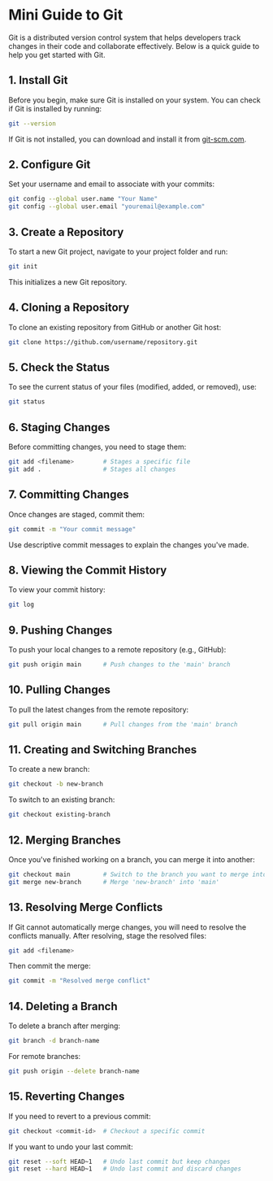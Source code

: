 
# Mini Guide to Git

Git is a distributed version control system that helps developers track changes in their code and collaborate effectively. Below is a quick guide to help you get started with Git.

## 1. Install Git

Before you begin, make sure Git is installed on your system. You can check if Git is installed by running:

```bash
git --version
```

If Git is not installed, you can download and install it from [git-scm.com](https://git-scm.com/).

## 2. Configure Git

Set your username and email to associate with your commits:

```bash
git config --global user.name "Your Name"
git config --global user.email "youremail@example.com"
```

## 3. Create a Repository

To start a new Git project, navigate to your project folder and run:

```bash
git init
```

This initializes a new Git repository.

## 4. Cloning a Repository

To clone an existing repository from GitHub or another Git host:

```bash
git clone https://github.com/username/repository.git
```

## 5. Check the Status

To see the current status of your files (modified, added, or removed), use:

```bash
git status
```

## 6. Staging Changes

Before committing changes, you need to stage them:

```bash
git add <filename>        # Stages a specific file
git add .                 # Stages all changes
```

## 7. Committing Changes

Once changes are staged, commit them:

```bash
git commit -m "Your commit message"
```

Use descriptive commit messages to explain the changes you've made.

## 8. Viewing the Commit History

To view your commit history:

```bash
git log
```

## 9. Pushing Changes

To push your local changes to a remote repository (e.g., GitHub):

```bash
git push origin main      # Push changes to the 'main' branch
```

## 10. Pulling Changes

To pull the latest changes from the remote repository:

```bash
git pull origin main      # Pull changes from the 'main' branch
```

## 11. Creating and Switching Branches

To create a new branch:

```bash
git checkout -b new-branch
```

To switch to an existing branch:

```bash
git checkout existing-branch
```

## 12. Merging Branches

Once you've finished working on a branch, you can merge it into another:

```bash
git checkout main         # Switch to the branch you want to merge into
git merge new-branch      # Merge 'new-branch' into 'main'
```

## 13. Resolving Merge Conflicts

If Git cannot automatically merge changes, you will need to resolve the conflicts manually. After resolving, stage the resolved files:

```bash
git add <filename>
```

Then commit the merge:

```bash
git commit -m "Resolved merge conflict"
```

## 14. Deleting a Branch

To delete a branch after merging:

```bash
git branch -d branch-name
```

For remote branches:

```bash
git push origin --delete branch-name
```

## 15. Reverting Changes

If you need to revert to a previous commit:

```bash
git checkout <commit-id>  # Checkout a specific commit
```

If you want to undo your last commit:

```bash
git reset --soft HEAD~1   # Undo last commit but keep changes
git reset --hard HEAD~1   # Undo last commit and discard changes
```
